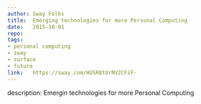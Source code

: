 ```yaml
--- 	
author:	Sway Folks
title:	Emerging technologies for more Personal Computing
date:	2015-10-01
repo:	
tags:	
- personal computing 
- sway 
- surface
- future
link:	https://sway.com/HUSR8tUrNV2CFiF-
---	
```

description:	Emergin technologies for more Personal Computing
